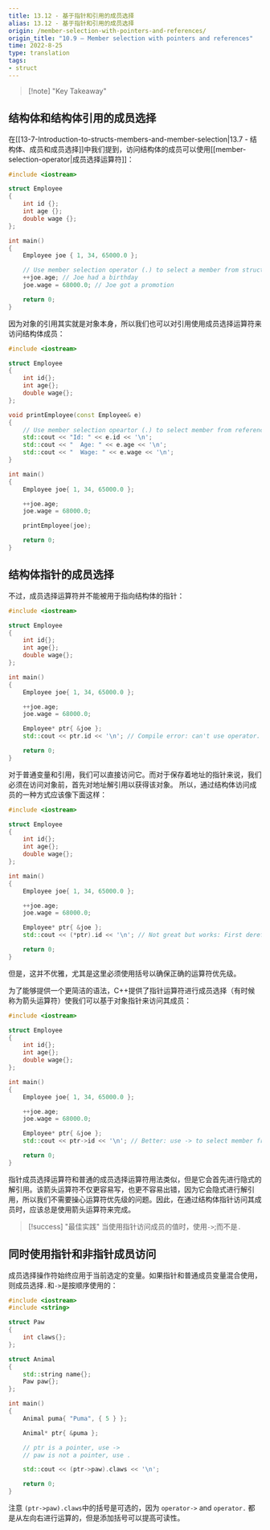 ```yaml
---
title: 13.12 - 基于指针和引用的成员选择
alias: 13.12 - 基于指针和引用的成员选择
origin: /member-selection-with-pointers-and-references/
origin_title: "10.9 — Member selection with pointers and references"
time: 2022-8-25
type: translation
tags:
- struct
---
```

> [!note] "Key Takeaway"

## 结构体和结构体引用的成员选择

在[[13-7-Introduction-to-structs-members-and-member-selection|13.7 - 结构体、成员和成员选择]]中我们提到，访问结构体的成员可以使用[[member-selection-operator|成员选择运算符]]：
```cpp
#include <iostream>

struct Employee
{
    int id {};
    int age {};
    double wage {};
};

int main()
{
    Employee joe { 1, 34, 65000.0 };

    // Use member selection operator (.) to select a member from struct object
    ++joe.age; // Joe had a birthday
    joe.wage = 68000.0; // Joe got a promotion

    return 0;
}
```

因为对象的引用其实就是对象本身，所以我们也可以对引用使用成员选择运算符来访问结构体成员：

```cpp
#include <iostream>

struct Employee
{
    int id{};
    int age{};
    double wage{};
};

void printEmployee(const Employee& e)
{
    // Use member selection opeartor (.) to select member from reference to struct
    std::cout << "Id: " << e.id << '\n';
    std::cout << "  Age: " << e.age << '\n';
    std::cout << "  Wage: " << e.wage << '\n';
}

int main()
{
    Employee joe{ 1, 34, 65000.0 };

    ++joe.age;
    joe.wage = 68000.0;

    printEmployee(joe);

    return 0;
}
```


## 结构体指针的成员选择

不过，成员选择运算符并不能被用于指向结构体的指针：
```cpp
#include <iostream>

struct Employee
{
    int id{};
    int age{};
    double wage{};
};

int main()
{
    Employee joe{ 1, 34, 65000.0 };

    ++joe.age;
    joe.wage = 68000.0;

    Employee* ptr{ &joe };
    std::cout << ptr.id << '\n'; // Compile error: can't use operator. with pointers

    return 0;
}
```

对于普通变量和引用，我们可以直接访问它。而对于保存着地址的指针来说，我们必须在访问对象前，首先对地址解引用以获得该对象。 所以，通过结构体访问成员的一种方式应该像下面这样：

```cpp
#include <iostream>

struct Employee
{
    int id{};
    int age{};
    double wage{};
};

int main()
{
    Employee joe{ 1, 34, 65000.0 };

    ++joe.age;
    joe.wage = 68000.0;

    Employee* ptr{ &joe };
    std::cout << (*ptr).id << '\n'; // Not great but works: First dereference ptr, then use member selection

    return 0;
}
```

但是，这并不优雅，尤其是这里必须使用括号以确保正确的运算符优先级。

为了能够提供一个更简洁的语法，C++提供了指针运算符进行成员选择（有时候称为箭头运算符）使我们可以基于对象指针来访问其成员：

```cpp
#include <iostream>

struct Employee
{
    int id{};
    int age{};
    double wage{};
};

int main()
{
    Employee joe{ 1, 34, 65000.0 };

    ++joe.age;
    joe.wage = 68000.0;

    Employee* ptr{ &joe };
    std::cout << ptr->id << '\n'; // Better: use -> to select member from pointer to object

    return 0;
}
```

指针成员选择运算符和普通的成员选择运算符用法类似，但是它会首先进行隐式的解引用。该箭头运算符不仅更容易写，也更不容易出错，因为它会隐式进行解引用，所以我们不需要操心运算符优先级的问题。因此，在通过结构体指针访问其成员时，应该总是使用箭头运算符来完成。

> [!success] "最佳实践"
> 当使用指针访问成员的值时，使用`->`;而不是`.`
	
## 同时使用指针和非指针成员访问

成员选择操作符始终应用于当前选定的变量。如果指针和普通成员变量混合使用，则成员选择`.`和`->`是按顺序使用的：

```cpp
#include <iostream>
#include <string>

struct Paw
{
    int claws{};
};

struct Animal
{
    std::string name{};
    Paw paw{};
};

int main()
{
    Animal puma{ "Puma", { 5 } };

    Animal* ptr{ &puma };

    // ptr is a pointer, use ->
    // paw is not a pointer, use .

    std::cout << (ptr->paw).claws << '\n';

    return 0;
}
```


注意 `(ptr->paw).claws`中的括号是可选的，因为 `operator->` and `operator.` 都是从左向右进行运算的，但是添加括号可以提高可读性。
